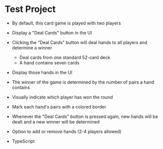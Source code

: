 # Test Project

- By default, this card game is played with two players
- Display a "Deal Cards" button in the UI
- Clicking the "Deal Cards" button will deal hands to all players and determine a winner
    - Deal cards from one standard 52-card deck
    - A hand contains seven cards
- Display those hands in the UI
- The winner of the game is determined by the number of pairs a hand contains
- Visually indicate which player has won the round
- Mark each hand's pairs with a colored border
- Whenever the "Deal Cards" button is pressed again, new hands will be dealt and a new winner will be determined
- Option to add or remove hands (2-4 players allowed)


- TypeScript
